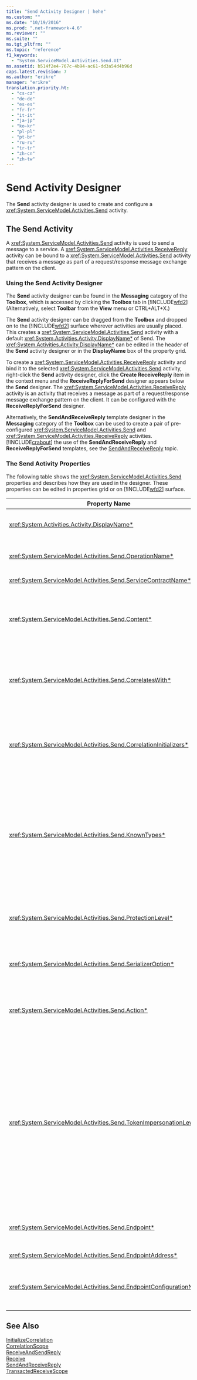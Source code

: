 ```yaml
---
title: "Send Activity Designer | hehe"
ms.custom: ""
ms.date: "10/19/2016"
ms.prod: ".net-framework-4.6"
ms.reviewer: ""
ms.suite: ""
ms.tgt_pltfrm: ""
ms.topic: "reference"
f1_keywords: 
  - "System.ServiceModel.Activities.Send.UI"
ms.assetid: b514f2e4-767c-4b94-ac61-dd3a54d4b96d
caps.latest.revision: 7
ms.author: "erikre"
manager: "erikre"
translation.priority.ht: 
  - "cs-cz"
  - "de-de"
  - "es-es"
  - "fr-fr"
  - "it-it"
  - "ja-jp"
  - "ko-kr"
  - "pl-pl"
  - "pt-br"
  - "ru-ru"
  - "tr-tr"
  - "zh-cn"
  - "zh-tw"
---
```

# Send Activity Designer
The **Send** activity designer is used to create and configure a <xref:System.ServiceModel.Activities.Send> activity.  
  
## The Send Activity  
 A <xref:System.ServiceModel.Activities.Send> activity is used to send a message to a service. A <xref:System.ServiceModel.Activities.ReceiveReply> activity can be bound to a <xref:System.ServiceModel.Activities.Send> activity that receives a message as part of a request/response message exchange pattern on the client.  
  
### Using the Send Activity Designer  
 The **Send** activity designer can be found in the **Messaging** category of the **Toolbox**, which is accessed by clicking the **Toolbox** tab in [!INCLUDE[wfd2](../workflow-designer/includes/wfd2_md.md)] (Alternatively, select **Toolbar** from the **View** menu or CTRL+ALT+X.)  
  
 The **Send** activity designer can be dragged from the **Toolbox** and dropped on to the [!INCLUDE[wfd2](../workflow-designer/includes/wfd2_md.md)] surface wherever activities are usually placed. This creates a <xref:System.ServiceModel.Activities.Send> activity with a default <xref:System.Activities.Activity.DisplayName*> of Send. The <xref:System.Activities.Activity.DisplayName*> can be edited in the header of the **Send** activity designer or in the **DisplayName** box of the property grid.  
  
 To create a <xref:System.ServiceModel.Activities.ReceiveReply> activity and bind it to the selected <xref:System.ServiceModel.Activities.Send> activity, right-click the **Send** activity designer, click the **Create ReceiveReply** item in the context menu and the **ReceiveReplyForSend** designer appears below the **Send** designer. The <xref:System.ServiceModel.Activities.ReceiveReply> activity is an activity that receives a message as part of a request/response message exchange pattern on the client. It can be configured with the **ReceiveReplyForSend** designer.  
  
 Alternatively, the **SendAndReceiveReply** template designer in the **Messaging** category of the **Toolbox** can be used to create a pair of pre-configured <xref:System.ServiceModel.Activities.Send> and <xref:System.ServiceModel.Activities.ReceiveReply> activities. [!INCLUDE[crabout](../code-quality/includes/crabout_md.md)] the use of the **SendAndReceiveReply** and **ReceiveReplyForSend** templates, see the [SendAndReceiveReply](../workflow-designer/sendandreceivereply-template-designer.md) topic.  
  
### The Send Activity Properties  
 The following table shows the <xref:System.ServiceModel.Activities.Send> properties and describes how they are used in the designer. These properties can be edited in properties grid or on [!INCLUDE[wfd2](../workflow-designer/includes/wfd2_md.md)] surface.  
  
|Property Name|Required|Usage|  
|-------------------|--------------|-----------|  
|<xref:System.Activities.Activity.DisplayName*>|False|The friendly name of the <xref:System.ServiceModel.Activities.Send> activity. The default is Send. Although the <xref:System.Activities.Activity.DisplayName*> is not strictly required, it is a best practice to use one.|  
|<xref:System.ServiceModel.Activities.Send.OperationName*>|True|The name of the service operation called by this <xref:System.ServiceModel.Activities.Send> activity. This property is used to construct the default value for the **Action** property if the **Action** property is not explicitly set.|  
|<xref:System.ServiceModel.Activities.Send.ServiceContractName*>|True|The name of the service contract that the service to be called implements.|  
|<xref:System.ServiceModel.Activities.Send.Content*>|False|Specifies the message or parameter content to receive. It can be either a <xref:System.ServiceModel.Activities.ReceiveMessageContent> activity or a <xref:System.ServiceModel.Activities.ReceiveParametersContent> activity. Edit this property by clicking the ellipse button beside the **Content** field in property grid or clicking the **Define…** button beside the **Content** label on the **Receive** activity designer surface. Both display the **Content Definition** dialog. [!INCLUDE[crabout](../code-quality/includes/crabout_md.md)] how to use this box, see the [Content Definition Dialog Box](../workflow-designer/content-definition-dialog-box.md) topic.|  
|<xref:System.ServiceModel.Activities.Send.CorrelatesWith*>|False|Specifies the <xref:System.ServiceModel.Activities.CorrelationHandle> used to route the message to the appropriate workflow instance.<br /><br /> Click the ellipsis button next to the <xref:System.ServiceModel.Activities.Send.CorrelatesWith*> property in the properties grid to open the **Expression Editor** dialog box. [!INCLUDE[crabout](../code-quality/includes/crabout_md.md)] the use of this dialog box, see the [How to: Use the Expression Editor](../workflow-designer/how-to--use-the-expression-editor.md) topic.|  
|<xref:System.ServiceModel.Activities.Send.CorrelationInitializers*>|False|Specifies the collection of <xref:System.ServiceModel.Activities.CorrelationInitializer> objects that initialize multiple <xref:System.ServiceModel.Activities.CorrelationHandle> objects that configure this <xref:System.ServiceModel.Activities.Send> activity within the workflow. Click the ellipsis button next to the <xref:System.ServiceModel.Activities.Send.CorrelationInitializers*> property in the properties grid to open the **Add Correlation Initializers** dialog box. [!INCLUDE[crabout](../code-quality/includes/crabout_md.md)] using this box, see the [Add CorrelationInitializers Dialog Box](../workflow-designer/add-correlationinitializers-dialog-box.md) topic.|  
|<xref:System.ServiceModel.Activities.Send.KnownTypes*>|False|A collection of known types for the service operation to be called by this <xref:System.ServiceModel.Activities.Send> activity. This property should be used in conjunction with <xref:System.ServiceModel.Activities.Receive.SerializerOption*> property set to <xref:System.Runtime.Serialization.DataContractSerializer>. It is ignored if <xref:System.Xml.Serialization.XmlSerializer> is used.<br /><br /> Click the ellipse button beside the **KnownTypes** field in property grid to display the **Type Collection Editor** dialog with which you can add relevant types.<br /><br /> Click the ellipse button beside the **KnownTypes** field in property grid to display the **Type Collection Editor** dialog box with which you can add relevant types. [!INCLUDE[crabout](../code-quality/includes/crabout_md.md)] using this box, see the [Type Collection Editor Dialog Box](../workflow-designer/type-collection-editor-dialog-box.md) topic.|  
|<xref:System.ServiceModel.Activities.Send.ProtectionLevel*>|True|Specifies the <xref:System.Net.Security.ProtectionLevel> for the message.<br /><br /> 1.  <xref:System.Net.Security.ProtectionLevel> means authentication only.<br />2.  <xref:System.Net.Security.ProtectionLevel> means sign data to help ensure the integrity of transmitted data.<br />3.  <xref:System.Net.Security.ProtectionLevel> means encrypt and sign data to help ensure the confidentiality and integrity of transmitted data.|  
|<xref:System.ServiceModel.Activities.Send.SerializerOption*>|True|The serializer to use for the service operation to be called by the <xref:System.ServiceModel.Activities.Send> activity. The default value is <xref:System.Runtime.Serialization.DataContractSerializer>, which serializes and deserializes an instance of a type into an XML stream or document using a supplied data contract.|  
|<xref:System.ServiceModel.Activities.Send.Action*>|False|Specifies the action header of the message. If it is not explicitly set, its value defaults to: https://tempuri.org/{service contract namespace}/{service contract name}/{operation name}. If specified on a <xref:System.ServiceModel.Activities.Send> activity, the <xref:System.ServiceModel.Activities.Receive> activity that receives the message must have the same value for the message to be delivered correctly.|  
|<xref:System.ServiceModel.Activities.Send.TokenImpersonationLevel*>||The <xref:System.Security.Principal.TokenImpersonationLevel> allowed for the receiver of the message. It defines security impersonation levels which govern the degree to which a server process can act on behalf of a client process.<xref:System.Security.Principal.TokenImpersonationLevel> indicates that an impersonation level is not assigned. <xref:System.Security.Principal.TokenImpersonationLevel> indicates that the server process cannot obtain identification information about the client and it cannot impersonate the client. <xref:System.Security.Principal.TokenImpersonationLevel> indicates that the server process can obtain information about the client, such as security identifiers and privileges, but that it cannot impersonate the client. This is useful for servers that export their own objects, for example, database products that export tables and views. Using the retrieved client-security information, the server can make access-validation decisions without being able to use other services that are using the client's security context. <xref:System.Security.Principal.TokenImpersonationLevel> indicates that the server process can impersonate the client's security context on its local system. The server cannot impersonate the client on remote systems. <xref:System.Security.Principal.TokenImpersonationLevel> indicates that the server process can impersonate the client's security context on remote systems.|  
|<xref:System.ServiceModel.Activities.Send.Endpoint*>||The <xref:System.ServiceModel.Endpoint> that the <xref:System.ServiceModel.Activities.Send> activity sends the message to. If this property is set the <xref:System.ServiceModel.Activities.Send.EndpointConfigurationName*> property should be **null**.|  
|<xref:System.ServiceModel.Activities.Send.EndpointAddress*>||The <xref:System.ServiceModel.EndpointAddress> to which the message is sent.|  
|<xref:System.ServiceModel.Activities.Send.EndpointConfigurationName*>||The name of the endpoint configuration. This property is set when you are configuring an endpoint in a configuration file. This property should be set to the name given in the **\<endpoint>** element in your configuration file. If this property is set, the <xref:System.ServiceModel.Activities.Send.Endpoint*> property should be **null**.|  
  
## See Also  
 [InitializeCorrelation](../workflow-designer/initializecorrelation-activity-designer.md)   
 [CorrelationScope](../workflow-designer/correlationscope-activity-designer.md)   
 [ReceiveAndSendReply](../workflow-designer/receiveandsendreply-template-designer.md)   
 [Receive](../workflow-designer/receive-activity-designer.md)   
 [SendAndReceiveReply](../workflow-designer/sendandreceivereply-template-designer.md)   
 [TransactedReceiveScope](../workflow-designer/transactedreceivescope-activity-designer.md)